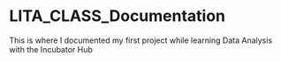 # LITA_CLASS_Documentation
This is where I documented my first project while learning Data Analysis with the Incubator Hub
